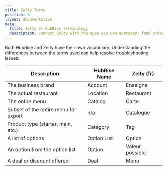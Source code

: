 ```yaml
---
title: Zelty Terms
position: 6
layout: documentation
meta:
  title: Zelty vs HubRise terminology
  description: Connect Zelty with the apps you use everyday: food ordering platforms, mobile ordering apps, ordering websites, marketing solutions, and more. 
---
```


Both HubRise and Zelty have their own vocabulary. Understanding the differences between the terms used can help resolve troubleshooting issues.

| Description                          | HubRise Name | Zelty (fr)      |
| ------------------------------------ | ------------ | --------------- |
| The business brand                   | Account      | Enseigne        |
| The actual restaurant                | Location     | Restaurant      |
| The entire menu                      | Catalog      | Carte           |
| Subset of the entire menu for export | n/a          | Catalogue       |
| Product type (starter, main, etc.)   | Category     | Tag             |
| A list of options                    | Option List  | Option          |
| An option from the option list       | Option       | Valeur possible |
| A deal or discount offered           | Deal         | Menu            |
